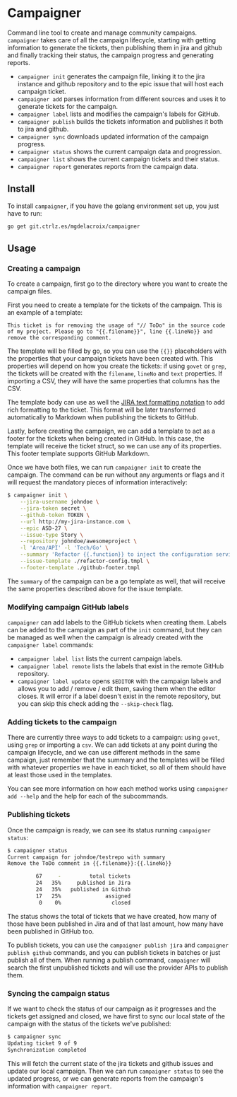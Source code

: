 # Campaigner

Command line tool to create and manage community campaigns. `campaigner` takes care of all the campaign lifecycle, starting with getting information to generate the tickets, then publishing them in jira and github and finally tracking their status, the campaign progress and generating reports.

 - `campaigner init` generates the campaign file, linking it to the jira instance and github repository and to the epic issue that will host each campaign ticket.
 - `campaigner add` parses information from different sources and uses it to generate tickets for the campaign.
 - `campaigner label` lists and modifies the campaign's labels for GitHub.
 - `campaigner publish` builds the tickets information and publishes it both to jira and github.
 - `campaigner sync` downloads updated information of the campaign progress.
 - `campaigner status` shows the current campaign data and progression.
 - `campaigner list` shows the current campaign tickets and their status.
 - `campaigner report` generates reports from the campaign data.

## Install

To install `campaigner`, if you have the golang environment set up, you just have to run:

```sh
go get git.ctrlz.es/mgdelacroix/campaigner
```

## Usage

### Creating a campaign

To create a campaign, first go to the directory where you want to create the campaign files.

First you need to create a template for the tickets of the campaign. This is an example of a template:

```
This ticket is for removing the usage of "// ToDo" in the source code of my project. Please go to "{{.filename}}", line {{.lineNo}} and remove the corresponding comment.
```

The template will be filled by go, so you can use the `{{}}` placeholders with the properties that your campaign tickets have been created with. This properties will depend on how you create the tickets: if using `govet` or `grep`, the tickets will be created with the `filename`, `lineNo` and `text` properties. If importing a CSV, they will have the same properties that columns has the CSV.

The template body can use as well the [JIRA text formatting notation](https://jira.atlassian.com/secure/WikiRendererHelpAction.jspa?section=all) to add rich formatting to the ticket. This format will be later transformed automatically to Markdown when publishing the tickets to GitHub.

Lastly, before creating the campaign, we can add a template to act as a footer for the tickets when being created in GitHub. In this case, the template will receive the ticket struct, so we can use any of its properties. This footer template supports GitHub Markdown.

Once we have both files, we can run `campaigner init` to create the campaign. The command can be run without any arguments or flags and it will request the mandatory pieces of information interactively:

```sh
$ campaigner init \
    --jira-username johndoe \
    --jira-token secret \
    --github-token TOKEN \
    --url http://my-jira-instance.com \
    --epic ASD-27 \
    --issue-type Story \
    --repository johndoe/awesomeproject \
    -l 'Area/API' -l 'Tech/Go' \
    --summary 'Refactor {{.function}} to inject the configuration service' \
    --issue-template ./refactor-config.tmpl \
    --footer-template ./github-footer.tmpl
```

The `summary` of the campaign can be a go template as well, that will receive the same properties described above for the issue template.

### Modifying campaign GitHub labels

`campaigner` can add labels to the GitHub tickets when creating them. Labels can be added to the campaign as part of the `init` command, but they can be managed as well when the campaign is already created with the `campaigner label` commands:

 - `campaigner label list` lists the current campaign labels.
 - `campaigner label remote` lists the labels that exist in the remote GitHub repository.
 - `campaigner label update` opens `$EDITOR` with the campaign labels and allows you to add / remove / edit them, saving them when the editor closes. It will error if a label doesn't exist in the remote repository, but you can skip this check adding the `--skip-check` flag.

### Adding tickets to the campaign

There are currently three ways to add tickets to a campaign: using `govet`, using `grep` or importing a `csv`. We can add tickets at any point during the campaign lifecycle, and we can use different methods in the same campaign, just remember that the summary and the templates will be filled with whatever properties we have in each ticket, so all of them should have at least those used in the templates.

You can see more information on how each method works using `campaigner add --help` and the help for each of the subcommands.

### Publishing tickets

Once the campaign is ready, we can see its status running `campaigner status`:

```sh
$ campaigner status
Current campaign for johndoe/testrepo with summary
Remove the ToDo comment in {{.filename}}:{{.lineNo}}

         67     -         total tickets
         24   35%     published in Jira
         24   35%   published in Github
         17   25%              assigned
          0    0%                closed

```

The status shows the total of tickets that we have created, how many of those have been published in Jira and of that last amount, how many have been published in GitHub too.

To publish tickets, you can use the `campaigner publish jira` and `campaigner publish github` commands, and you can publish tickets in batches or just publish all of them. When running a publish command, `campaigner` will search the first unpublished tickets and will use the provider APIs to publish them.

### Syncing the campaign status

If we want to check the status of our campaign as it progresses and the tickets get assigned and closed, we have first to sync our local state of the campaign with the status of the tickets we've published:

```sh
$ campaigner sync
Updating ticket 9 of 9
Synchronization completed
```

This will fetch the current state of the jira tickets and github issues and update our local campaign. Then we can run `campaigner status` to see the updated progress, or we can generate reports from the campaign's information with `campaigner report`.
